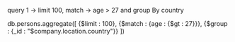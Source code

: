 query 1 ->  limit 100, match -> age > 27 and group By country

db.persons.aggregate([
	{$limit : 100}, 
	{$match : {age : {$gt : 27}}},
	{$group : {_id  : "$company.location.country"}}
])

